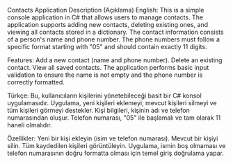 Contacts Application
Description (Açıklama)
English:
This is a simple console application in C# that allows users to manage contacts. The application supports adding new contacts, deleting existing ones, and viewing all contacts stored in a dictionary. The contact information consists of a person's name and phone number. The phone numbers must follow a specific format starting with "05" and should contain exactly 11 digits.

Features:
Add a new contact (name and phone number).
Delete an existing contact.
View all saved contacts.
The application performs basic input validation to ensure the name is not empty and the phone number is correctly formatted.

Türkçe:
Bu, kullanıcıların kişilerini yönetebileceği basit bir C# konsol uygulamasıdır. Uygulama, yeni kişileri eklemeyi, mevcut kişileri silmeyi ve tüm kişileri görmeyi destekler. Kişi bilgileri, kişinin adı ve telefon numarasından oluşur. Telefon numarası, "05" ile başlamalı ve tam olarak 11 haneli olmalıdır.

Özellikler:
Yeni bir kişi ekleyin (isim ve telefon numarası).
Mevcut bir kişiyi silin.
Tüm kaydedilen kişileri görüntüleyin.
Uygulama, ismin boş olmaması ve telefon numarasının doğru formatta olması için temel giriş doğrulama yapar.

